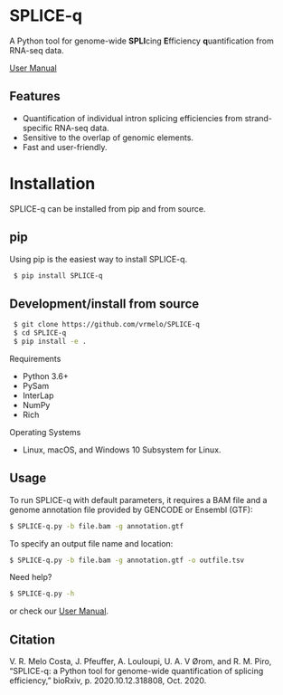 # SPLICE-q

A Python tool for genome-wide **SPLI**cing **E**fficiency **q**uantification from RNA-seq data.

[User Manual](https://github.com/vrmelo/SPLICE-q/wiki)

## Features
- Quantification of individual intron splicing efficiencies from strand-specific RNA-seq data.
- Sensitive to the overlap of genomic elements.
- Fast and user-friendly.

# Installation

SPLICE-q can be installed from pip and from source.

## pip
Using pip is the easiest way to install SPLICE-q.
```bash
 $ pip install SPLICE-q
```

## Development/install from source

```bash
 $ git clone https://github.com/vrmelo/SPLICE-q
 $ cd SPLICE-q
 $ pip install -e .
```

Requirements

- Python 3.6+
- PySam
- InterLap
- NumPy
- Rich

Operating Systems
- Linux, macOS, and Windows 10 Subsystem for Linux.
## Usage

To run SPLICE-q with default parameters, it requires a BAM file and a genome annotation file provided by GENCODE or Ensembl (GTF):
```bash
$ SPLICE-q.py -b file.bam -g annotation.gtf
```
To specify an output file name and location: 

```bash
$ SPLICE-q.py -b file.bam -g annotation.gtf -o outfile.tsv
```

Need help?
```bash
$ SPLICE-q.py -h
```
or check our [User Manual](https://github.com/vrmelo/SPLICE-q/wiki).

## Citation

V. R. Melo Costa, J. Pfeuffer, A. Louloupi, U. A. V Ørom, and R. M. Piro, “SPLICE-q: a Python tool for genome-wide quantification of splicing efficiency,” bioRxiv, p. 2020.10.12.318808, Oct. 2020.
